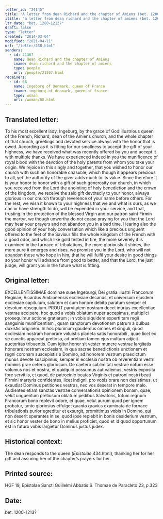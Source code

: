 ```yaml
---
letter_id: "24145"
title: "A letter from dean Richard and the chapter of Amiens (bet. 1200-1213?)"
ititle: "a letter from dean richard and the chapter of amiens (bet. 1200-1213?)"
ltr_date: "bet. 1200-1213?"
draft: false
type: "letter"
created: "2014-03-04"
modified: "2021-04-11"
url: "/letter/438.html"
senders:
  - id: 21307
    name: dean Richard and the chapter of Amiens
    iname: dean richard and the chapter of amiens
    type: people
    url: /people/21307.html
receivers:
  - id: 68
    name: Ingeborg of Denmark, queen of France
    iname: ingeborg of denmark, queen of france
    type: woman
    url: /woman/68.html
---
```

<h2> Translated letter:</h2>To his most excellent lady, Ingeburg, by the grace of God illustrious queen of the French, Richard, dean of the Amiens church, and the whole chapter of that church, greetings and devoted service always with the honor that is owed.
According as it is fitting for our smallness to accept the gift of your highness, we have received what was recently offered by you and accept it with multiple thanks.  We have experienced indeed in you the munificence of royal blood with the devotion of the holy parents from whom you take your origin.  We rejoice in this singly and together, that you wished to honor our church with such an honorable chasuble, which though it appears precious to all, yet the authority of the giver adds much to its value.  Since therefore it is your honor to honor with a gift of such generosity our church, in which you received from the Lord the anointing of holy benediction and the crown of the kingdom, we receive the said gift devotedly to your honor, always glorious in our church through reverence of your name before others.
For the rest, we wish it known to your highness that we and what is ours, as we can or have strength to do, will be expended in your service, and that, trusting in the protection of the blessed Virgin and our patron saint Firmin the martyr, we though unworthy do not cease praying for you that the Lord may hear your prayers and not abandon you in a bad time.  Hearing also the good opinion of your holy conversation which like a precious unguent offered to the feet of the Saviour fills the whole kingdom of the French with a good odor, and which like gold tested in fire, the more severely it is examined in the furnace of tribulations, the more gloriously it shines, the more pure it emerges and rises, we promise you in the Lord, who will not abandon those who hope in him, that he will fulfil your desire in good things so your honor will advance from good to better, and that the Lord, the just judge, will grant you in the future what is fitting.
<h2 class="mt-4"> Original letter:</h2>EXCELLENTISSIMAE dominae suae Ingeburgi, Dei gratia illustri Francorum Reginae, Ricardus Ambianensis ecclesiae decanus, et universum ejusdem ecclesiae capitulum, salutem et cum honore debito paratum semper et devotum obsequium. PROUT parvitatem nostram decet inurius excellentiae vestrae accipere, hoc quod a vobis oblatum nuper accepimus, multiplici prosequimur actione gratiarum ; in vobis siquidem experti tam regii sanguinis munificentiam , quam sanctorum devotionem patrum a quibus duxistis originem. In hoc plurimum gaudemus omnes et singuli, quod ecclesiam nostram honorare voluistis planeta satis honorabili , quae licet ex se cunctis appareat pretiosa, ad pretium tamen ejus multum adjicit auctoritas tribuentis. Cum igitur honor sit vester munere vestrae largitatis honorare nostram ecclesiam, in qua sacrae benedictionis unctionem et regni coronam suscepistis a Domino, ad honorem vestrum praedictum munus devote suscipimus, semper in ecclesia nostra ob reverentiam vestri nominis prae ceteris gloriosum. De caetero sublimitati vestrae notum esse volumus nos et nostra, et quidquid possumus aut valemus, vestris exposita fore servitiis, et quod, de patrocinio beatas Virginis et patroni nostri beati Firmini martyris confidentes, licet indigni, pro vobis orare non desistimus, ut exaudiat Dominus petitiones vestras, nec vos deserat in tempore malo. Audientes etiam sanctas vestrae conversationis opinionem bonam, quae, velut unguentum pretiosum oblatum pedibus Salvatoris, totum regnum Francorum bono replevit odore, et quae, velut aurum quod per ignem probatur, tanto gloriosius effulget quanto gravius examinata de fornace tribulationis purior egreditur et exsurgit, promittimus vobis in Domino, qui non deserit sperantes in se, quod ipse replebit in bonis desiderium vestrum, et sic honor vester de bono in melius proficiet, quod et id quod opportunum est in futuro vobis largietur Dominus justus judex.
<h2 class="mt-4"> Historical context:</h2><p>The dean responds to the queen (<em>Epistolae</em> 434.html), thanking her for her gift and assuring her of the chapter’s prayers for her.</p><h2 class="mt-4"> Printed source:</h2>HGF 19, Epistolae Sancti Guillelmi Abbatis S. Thomae de Paracleto 23, p.323
<h2 class="mt-4"> Date:</h2>bet. 1200-1213?